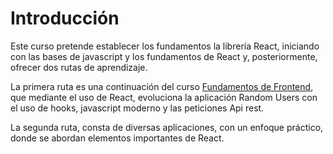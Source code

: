 # Introducción

Este curso pretende establecer los fundamentos la librería React, iniciando con las bases de javascript y los fundamentos de React y, posteriormente, ofrecer dos rutas de aprendizaje.

La primera ruta es una continuación del curso [Fundamentos de Frontend](https://mherdez.github.io/guia-fundamentos-de-frontend/), que mediante el uso de React, evoluciona la aplicación Random Users con el uso de hooks, javascript moderno y las peticiones Api rest.

La segunda ruta, consta de diversas aplicaciones, con un enfoque práctico, donde se abordan elementos importantes de React.